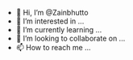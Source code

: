 - 👋 Hi, I’m @Zainbhutto
- 👀 I’m interested in ...
- 🌱 I’m currently learning ...
- 💞️ I’m looking to collaborate on ...
- 📫 How to reach me ...

<!---
Zainbhutto/Zainbhutto is a ✨ special ✨ repository because its `README.md` (this file) appears on your GitHub profile.
You can click the Preview link to take a look at your changes.
--->
